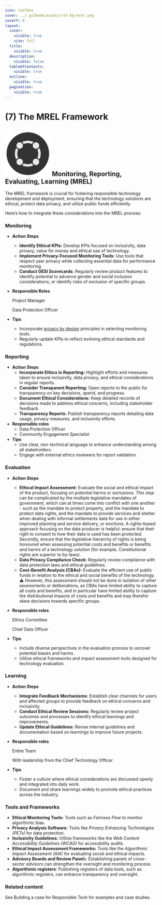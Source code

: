 ```yaml
---
icon: toolbox
cover: ../.gitbook/assets/rtt-bg-mrel.png
coverY: 0
layout:
  cover:
    visible: true
    size: full
  title:
    visible: true
  description:
    visible: false
  tableOfContents:
    visible: true
  outline:
    visible: true
  pagination:
    visible: true
---
```


# (7) The MREL Framework

## <img src="../.gitbook/assets/icon-w-mrel.png" alt="https://www.notion.so/icons/forward_lightgray.svg" data-size="line"> Monitoring, Reporting, Evaluating, Learning (MREL)

The MREL framework is crucial for fostering responsible technology development and deployment, ensuring that the technology solutions are ethical, protect data privacy, and utilize public funds efficiently.

Here’s how to integrate these considerations into the MREL process:

### Monitoring

* **Action Steps**
  * **Identify Ethical KPIs:** Develop KPIs focused on inclusivity, data privacy, value for money and ethical use of technology.
  * **Implement Privacy-Focused Monitoring Tools:** Use tools that respect user privacy while collecting essential data for performance monitoring.
  * **Conduct GESI Scorecards:** Regularly review product features to identify potential to advance gender and social inclusion considerations, or identify risks of exclusion of specific groups.
*   **Responsible Roles**

    Project Manager

    Data Protection Officer
* **Tips**
  * Incorporate [privacy by design](https://www.notion.so/Design-and-Development-6ee7f7a2eb7c4adfa5a128dca84b8154?pvs=21) principles in selecting monitoring tools.
  * Regularly update KPIs to reflect evolving ethical standards and regulations.

### Reporting

* **Action Steps**
  * **Incorporate Ethics in Reporting:** Highlight efforts and measures taken to ensure inclusivity, data privacy, and ethical considerations in regular reports.
  * **Consider Transparent Reporting:** Open reports to the public for transparency on key decisions, spend, and progress.
  * **Document Ethical Considerations:** Keep detailed records of decisions made to address ethical concerns, including stakeholder feedback.
  * **Transparency Reports:** Publish transparency reports detailing data usage, privacy measures, and inclusivity efforts.
* **Responsible roles**
  * Data Protection Officer
  * Community Engagement Specialist
* **Tips**
  * Use clear, non-technical language to enhance understanding among all stakeholders.
  * Engage with external ethics reviewers for report validation.

### Evaluation

* **Action Steps**
  * **Ethical Impact Assessment:** Evaluate the social and ethical impact of the product, focusing on potential harms or exclusions. _This step_ can be complicated by the multiple legislative mandates of government, which can at times come into conflict with one another - such as the mandate to protect property, and the mandate to protect data rights, and the mandate to provide services and shelter when dealing with informal settlements data for use in either improved planning and service delivery, or evictions. A rights-based approach focusing on the data producer is helpful: ensure that their right to consent to how their data is used has been protected. Secondly, ensure that the legislative hierarchy of rights is being honoured when assessing potential costs and benefits or benefits and harms of a technology solution (for example, Constitutional rights are superior to by-laws).
  * **Data Privacy Compliance Check:** Regularly review compliance with data protection laws and ethical guidelines.
  * **Cost-Benefit Analysis (CBAs):** Evaluate the efficient use of public funds in relation to the ethical and social benefits of the technology. ⚠️ However, this assessment should not be done in isolation of other assessments or deliberations, as CBAs have limited ability to capture all costs and benefits, and in particular have limited ability to capture the distributional impacts of costs and benefits and may therefor skew decisions towards specific groups.
*   **Responsible roles**

    Ethics Committee

    Chief Data Officer
* **Tips**
  * Include diverse perspectives in the evaluation process to uncover potential biases and harms.
  * Utilize ethical frameworks and impact assessment tools designed for technology evaluation.

### Learning

* **Action Steps**
  * **Integrate Feedback Mechanisms:** Establish clear channels for users and affected groups to provide feedback on ethical concerns and inclusivity.
  * **Conduct Ethical Review Sessions:** Regularly review project outcomes and processes to identify ethical learnings and improvements.
  * **Update Ethical Guidelines:** Revise internal guidelines and documentation based on learnings to improve future projects.
*   **Responsible roles**

    Entire Team

    With leadership from the Chief Technology Officer
* **Tips**
  * Foster a culture where ethical considerations are discussed openly and integrated into daily work.
  * Document and share learnings widely to promote ethical practices across the industry.

### Tools and Frameworks

* **Ethical Monitoring Tools:** Tools such as _Fairness Flow_ to monitor algorithmic bias.
* **Privacy Analysis Software:** Tools like _Privacy Enhancing Technologies (PETs)_ for data protection.
* **Inclusivity Guidelines:** Utilize frameworks like the _Web Content Accessibility Guidelines (WCAG)_ for accessibility audits.
* **Ethical Impact Assessment Frameworks:** Tools like the _Algorithmic Impact Assessment (AIA)_ for evaluating social and ethical impacts.
* **Advisory Boards and Review Panel**s: Establishing panels of _cross-sector advisors_ can strengthen the oversight and monitoring process.
* **Algorithmic registers**: Publishing registers of data tools, such as algorithmic registers, can enhance transparency and oversight.

### Related content

See Building a case for Responsible Tech for examples and case studies.
